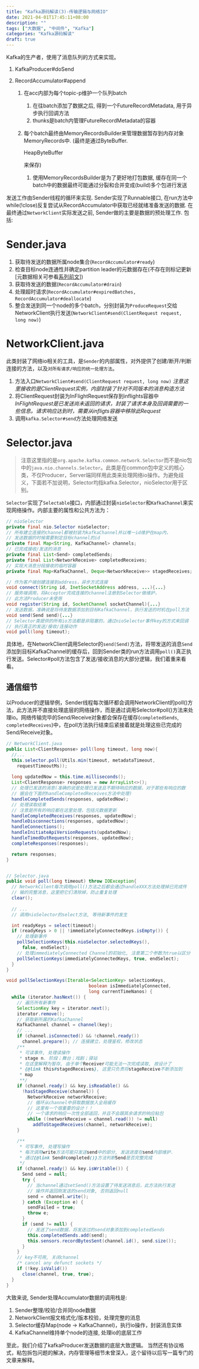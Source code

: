 ```yaml
---
title: "Kafka源码解读(3)-传输逻辑与网络IO"
date: 2021-04-01T17:45:11+08:00
description: ""
tags: ["大数据", "中间件", "Kafka"]
categories: "Kafka源码解读"
draft: true
---
```


Kafka的生产者，使用了消息队列的方式来实现。

1. KafkaProducer#doSend

2. RecordAccumulator#append

   1. 在acc内部为每个topic-p维护一个队列batch

      1. 在往batch添加了数据之后, 得到一个FutureRecordMetadata, 用于异步执行回调方法
      2. thunks是batch内管理FutureRecordMetadata的容器

   2. 每个batch最终由MemoryRecordsBuilder来管理数据暂存到内存对象MemoryRecords中. (最终是通过ByteBuffer.

      HeapByteBuffer

      来保存)

      1. 使用MemoryRecordsBuilder是为了更好地打包数据, 缓存在同一个batch中的数据最终可能通过分裂和合并变成(build)多个包进行发送

发送工作由Sender线程的循环来实现. Sender实现了Runnable接口, 在run方法中while(!close)反复尝试从RecordAccumulator中获取已经就绪准备发送的数据. 在最终通过`NetworkClient`实际发送之前, Sender做的主要是数据的预处理工作. 包括:

# Sender.java

1. 获取待发送的数据所属node集合(`RecordAccumulator#ready`)
2. 检查目标node连通性并确定partition leader的元数据存在(不存在则标记更新[元数据相关可参看[系列前文](https://www.gogodjzhu.com/201908/kafka-code-review-2-producer-metadata/)])
3. 获取待发送的数据(`RecordAccumulator#drain`)
4. 处理超时请求(`RecordAccumulator#expiredBatches, RecordAccumulator#deallocate`)
5. 整合发送到同一个node的多个batch，分别封装为`ProduceRequest`交给NetworkClient执行发送(`NetworkClient#send(ClientRequest request, long now)`)

# NetworkClient.java

此类封装了网络io相关的工具，是`Sender`的内部属性，对外提供了创建/断开/判断连接的方法，以及`对所有请求/响应的统一处理方法`。

1. 方法入口`NetworkClient#send(ClientRequest request, long now)`
   *注意这里接收的是ClientRequest实例，内部封装了针对不同版本的消息构造方法*
2. 将ClientRequest封装为InFlightRequest保存到inflights容器中
   *InFlightRequest是已发送尚未返回的请求，封装了请求本身及回调需要的一些信息。请求响应达到时，需要从infligts容器中移除此Request*
3. 调用`kafka.Selector#send`方法处理网络发送

# Selector.java

> 注意这里指的是`org.apache.kafka.common.network.Selector`而不是nio包中的`java.nio.channels.Selector`。此类是在common包中定义的核心类，不仅Producer，Server端同样用此类来处理网络io操作。为避免歧义，下面若不加说明，Selector均指kafka.Selector，nioSelector用于区别。

`Selector`实现了`Selectable`接口，内部通过封装`nioSelector`和`KafkaChannel`来实现网络操作。内部主要的属性和公共方法为：

```java
// nioSelector
private final nio.Selector nioSelector;
// 所有建立连接的channel都被封装为kafkaChannel并以唯一id维护在map内，
// 发送数据的时候需要制定目标channel的id
private final Map<String, KafkaChannel> channels;
// 已完成接收/发送的消息
private final List<Send> completedSends;
private final List<NetworkReceive> completedReceives;
// 实现大消息分段接收的临时容器
private final Map<KafkaChannel, Deque<NetworkReceive>> stagedReceives;

// 作为客户端创建连接到address，异步方式连接
void connect(String id, InetSocketAddress address, ...){...}
// 服务端调用，将Acceptor完成连接的channel注册到Selector做维护，
// 此方法Producer未使用
void register(String id, SocketChannel socketChannel){...}
// 发送数据，准确说是将待发数据添加到目标KafkaChannel，执行发送的时机在poll方法
void send(Send send){...}
// Selector类提供的所有io方法都是非阻塞的，通过nioSelector事件key的方式来回调
// 执行真正的发送/接收/连接动作
void poll(long timeout);
```

具体地，在NetworkClient调用Selector的`send(Send)`方法，将带发送的消息`Send`添加到目标KafkaChannel的缓存后，回到Sender类的run方法调用`poll()`真正执行发送。Selector#poll方法包含了发送/接收消息的大部分逻辑，我们着重来看看。

## 通信细节

以Producer的逻辑举例，Sender线程每次循环都会调用NetworkClient的poll()方法，此方法并不直接处理底层的网络操作，而是通过调用Selector#poll()方法来处理io。网络传输完毕的Send/Receive对象都会保存在缓存(`completedSends`, `completedReceives`)中，在poll方法执行结束后紧接着就是处理这些已完成的Send/Receive对象。

```java
// NetworkClient.java
public List<ClientResponse> poll(long timeout, long now){
  //...
  this.selector.poll(Utils.min(timeout, metadataTimeout, 
    requestTimeoutMs));
  
  long updatedNow = this.time.milliseconds();
  List<ClientResponse> responses = new ArrayList<>();
  // 处理已发送的消息(准确的说是处理已发送且不期待响应的数据，对于那些有响应的数
  // 据会在下面的handleCompletedReceives方法中处理)
  handleCompletedSends(responses, updatedNow);
  // 处理读取结果
  // 注意是所有的响应都在这里处理，包括元数据更新
  handleCompletedReceives(responses, updatedNow);
  handleDisconnections(responses, updatedNow);
  handleConnections();
  handleInitiateApiVersionRequests(updatedNow);
  handleTimedOutRequests(responses, updatedNow);
  completeResponses(responses);

  return responses;
}


// Selector.java
public void poll(long timeout) throw IOException{
  // NetworkCilent每次调用poll()方法之后都会通过handleXXX方法处理掉已完成传
  // 输的完整消息，这里把它们清除掉，防止重复处理
  clear();
  
  // ...
  // 调用nioSelector的select方法, 等待新事件的发生

  int readyKeys = select(timeout);
  if (readyKeys > 0 || !immediatelyConnectedKeys.isEmpty()) {
    // 处理新事件
    pollSelectionKeys(this.nioSelector.selectedKeys(), 
      false, endSelect);
    // 处理immediatelyConnected Channel的初始化, 注意第二个参数为true以区分
    pollSelectionKeys(immediatelyConnectedKeys, true, endSelect);
  }
}

void pollSelectionKeys(Iterable<SelectionKey> selectionKeys,
                               boolean isImmediatelyConnected,
                               long currentTimeNanos) {
  while (iterator.hasNext()) {
    // 遍历所有新事件
    SelectionKey key = iterator.next();
    iterator.remove();
    // 获取新所属的KafkaChannel
    KafkaChannel channel = channel(key);
    // ...
    if (channel.isConnected() && !channel.ready())
      channel.prepare(); // 连接建立，处理鉴权，修改状态
    /**
     * 可读事件, 处理读操作
     * stage n. 阶段；舞台；戏剧；驿站
     * 在这里解释为暂存, 由于单个Receiver可能无法一次完成读取, 故设计了
     * {@link this#stagedReceives}, 这里只负责将stageReceive不断添加到
     * map
     **/
    if (channel.ready() && key.isReadable() && 
      !hasStagedReceive(channel)) {
        NetworkReceive networkReceive;
        // 循环从channel中获取数据放入全局缓存
        // 这里有一个很重要的设计！！
        // 一个请求的响应一次性全部返回，并且不会跟其余请求的响应粘包
        while ((networkReceive = channel.read()) != null)
          addToStagedReceives(channel, networkReceive);
    }

    /**
     * 可写事件, 处理写操作
     * 每次调用write方法可能只发送send中的部分, 发送进度在send内部维护.
     * 通过{@link Send#completed()}方法判断Send是否完整完成
     */
    if (channel.ready() && key.isWritable()) {
      Send send = null;
      try {
        // 当channel通过setSend()方法设置了待发送消息后，此方法执行发送
        // 操作并返回刚发送的send对象, 否则返回null
        send = channel.write();
      } catch (Exception e) {
        sendFailed = true;
        throw e;
      }
      if (send != null) {
        // 发送了send数据，将发送过的send对象添加到completedSends
        this.completedSends.add(send);
        this.sensors.recordBytesSent(channel.id(), send.size());
      }
    }
    // key不可用, 关闭channel
    /* cancel any defunct sockets */
    if (!key.isValid())
      close(channel, true, true);
  }
}
```

大致来说, Sender处理Accumulator数据的调用栈是:

1. Sender整理/校验/合并同node数据
2. NetworkClient报文格式化/版本校验，处理完整的消息
3. Selector缓存Map(node -> KafkaChannel)，执行io操作，封装消息实体
4. KafkaChannel维持单个node的连接, 处理io的底层工作

至此，我们介绍了kafkaProducer发送数据的底层大致逻辑。 当然还有协议格式，粘包拆包问题的解决，内存管理等细节未曾深入，这个留待以后写一篇专门的文章来解释。